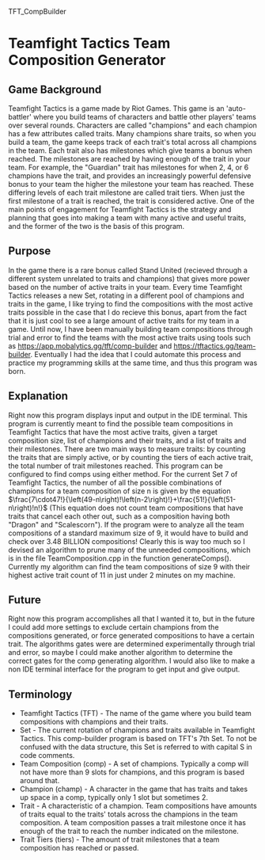 TFT_CompBuilder
# Teamfight Tactics Team Composition Generator
## Game Background
  Teamfight Tactics is a game made by Riot Games. This game is an 'auto-battler' where you build teams of characters and battle other players' teams over several rounds. Characters are called "champions" and each champion has a few attributes called traits. Many champions share traits, so when you build a team, the game keeps track of each trait's total across all champions in the team. Each trait also has milestones which give teams a bonus when reached. The milestones are reached by having enough of the trait in your team. For example, the "Guardian" trait has milestones for when 2, 4, or 6 champions have the trait, and provides an increasingly powerful defensive bonus to your team the higher the milestone your team has reached. These differing levels of each trait milestone are called trait tiers. When just the first milestone of a trait is reached, the trait is considered active. One of the main points of engagement for Teamfight Tactics is the strategy and planning that goes into making a team with many active and useful traits, and the former of the two is the basis of this program.
  
## Purpose
  In the game there is a rare bonus called Stand United (recieved through a different system unrelated to traits and champions) that gives more power based on the number of active traits in your team. Every time Teamfight Tactics releases a new Set, rotating in a different pool of champions and traits in the game, I like trying to find the compositions with the most active traits possible in the case that I do recieve this bonus, apart from the fact that it is just cool to see a large amount of active traits for my team in a game. Until now, I have been manually building team compositions through trial and error to find the teams with the most active traits using tools such as https://app.mobalytics.gg/tft/comp-builder and https://tftactics.gg/team-builder. Eventually I had the idea that I could automate this process and practice my programming skills at the same time, and thus this program was born.
  
 ## Explanation
  Right now this program displays input and output in the IDE terminal. This program is currently meant to find the possible team compositions in Teamfight Tactics that have the most active traits, given a target composition size, list of champions and their traits, and a list of traits and their milestones. There are two main ways to measure traits: by counting the traits that are simply active, or by counting the tiers of each active trait, the total number of trait milestones reached. This program can be configured to find comps using either method. For the current Set 7 of Teamfight Tactics, the number of all the possible combinations of champions for a team composition of size n is given by the equation $\frac{7\cdot47!}{\left(49-n\right)!\left(n-2\right)!}+\frac{51!}{\left(51-n\right)!n!}$ (This equation does not count team compositions that have traits that cancel each other out, such as a composition having both "Dragon" and "Scalescorn"). If the program were to analyze all the team compositions of a standard maximum size of 9, it would have to build and check over 3.48 BILLION compositions! Clearly this is way too much so I devised an algorithm to prune many of the unneeded compositions, which is in the file TeamComposition.cpp in the function generateComps(). Currently my algorithm can find the team compositions of size 9 with their highest active trait count of 11 in just under 2 minutes on my machine.

## Future
  Right now this program accomplishes all that I wanted it to, but in the future I could add more settings to exclude certain champions from the compositions generated, or force generated compositions to have a certain trait. The algorithms gates were are determined experimentally through trial and error, so maybe I could make another algorithm to determine the correct gates for the comp generating algorithm. I would also like to make a non IDE terminal interface for the program to get input and give output.

## Terminology
 - Teamfight Tactics (TFT) - The name of the game where you build team compositions with champions and their traits.
 - Set - The current rotation of champions and traits available in Teamfight Tactics. This comp-builder program is based on TFT's 7th Set. To not be confused with the data structure, this Set is referred to with capital S in code comments.
 - Team Composition (comp) - A set of champions. Typically a comp will not have more than 9 slots for champions, and this program is based around that. 
 - Champion (champ) - A character in the game that has traits and takes up space in a comp, typically only 1 slot but sometimes 2.
 - Trait - A characteristic of a champion. Team compositions have amounts of traits equal to the traits' totals across the champions in the team composition. A team composition passes a trait milestone once it has enough of the trait to reach the number indicated on the milestone.
 - Trait Tiers (tiers) - The amount of trait milestones that a team composition has reached or passed.
